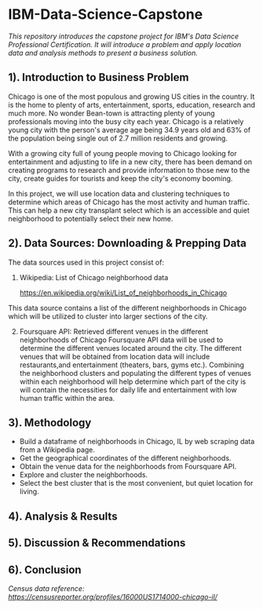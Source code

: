 # IBM-Data-Science-Capstone
<i> This repository introduces the capstone project for IBM's Data Science Professional Certification. It will introduce a problem and apply location data and analysis methods to present a business solution. </i>


## <b> 1). Introduction to Business Problem </b>
Chicago is one of the most populous and growing US cities in the country. It is the home to plenty of arts, entertainment, sports, education, research and much more. No wonder Bean-town is attracting plenty of young professionals moving into the busy city each year. Chicago is a relatively young city with the person's average age being 34.9 years old and 63% of the population being single out of 2.7 million residents and growing.

With a growing city full of young people moving to Chicago looking for entertainment and adjusting to life in a new city, there has been demand on creating programs to research and provide information to those new to the city, create guides for tourists and keep the city's economy booming.

In this project, we will use location data and clustering techniques to determine which areas of Chicago has the most activity and human traffic. This can help a new city transplant select which is an accessible and quiet neighborhood to potentially select their new home.

## <b> 2). Data Sources: Downloading & Prepping Data </b>
The data sources used in this project consist of:
1. Wikipedia: List of Chicago neighborhood data

   https://en.wikipedia.org/wiki/List_of_neighborhoods_in_Chicago

This data source contains a list of the different neighborhoods in Chicago which will be utilized to cluster into larger sections of the city.

2. Foursquare API: Retrieved different venues in the different neighborhoods of Chicago
Foursquare API data will be used to determine the different venues located around the city. The different venues that will be obtained from location data will include restaurants,and entertainment (theaters, bars, gyms etc.).
Combining the neighborhood clusters and populating the different types of venues within each neighborhood will help determine which part of the city is will contain the necessities for daily life and entertainment with low human traffic within the area. 

## <b> 3). Methodology </b>

<ul>
<li>Build a dataframe of neighborhoods in Chicago, IL by web scraping data from a Wikipedia page.</li>
<li>Get the geographical coordinates of the different neighborhoods.</li>
<li>Obtain the venue data for the neighborhoods from Foursquare API.</li>
<li>Explore and cluster the neighborhoods.</i>
<li>Select the best cluster that is the most convenient, but quiet location for living.</li>
</ul>

## <b> 4). Analysis & Results </b>

## <b> 5). Discussion & Recommendations </b>

## <b> 6). Conclusion </b>


<i>Census data reference: https://censusreporter.org/profiles/16000US1714000-chicago-il/ </i>
